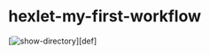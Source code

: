 # hexlet-my-first-workflow

[![show-directory](https://github.com/boyarkinnfdfdfdf/hexlet-my-first-workflow/actions/workflows/show-directory.yml/badge.svg)][def]
